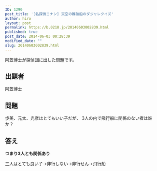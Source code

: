 ```yaml
---
ID: 1290
post_title: '[名探偵コナン] 天空の難破船のダジャレクイズ'
author: hiro
layout: post
permalink: https://b.0218.jp/20140603002839.html
published: true
post_date: 2014-06-03 00:28:39
modified_date: ""
slug: 20140603002839.html
---
```

阿笠博士が探偵団に出した問題です。
<!--more-->
<h2>出題者</h2>
阿笠博士

<h2>問題</h2>
歩美、元太、光彦はとてもいい子だが、
3人の内で飛行船に関係のない者は誰か？

<h2>答え</h2>
<strong>つまり3人とも関係あり</strong>

三人はとても良い子→非行しない→非行せん→飛行船
